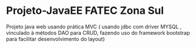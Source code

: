 # Projeto-JavaEE FATEC Zona Sul


Projeto java web usando prática MVC ( usando jdbc com driver MYSQL , vinculado  à métodos DAO para CRUD, fazendo uso do framework bootstrap para facilitar desenvolvimento do layout)
